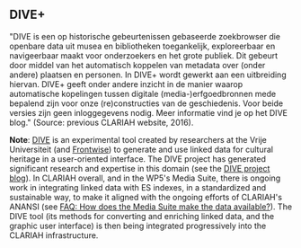 ## DIVE+

"DIVE is een op historische gebeurtenissen gebaseerde zoekbrowser die openbare data uit musea en bibliotheken toegankelijk, exploreerbaar en navigeerbaar maakt voor onderzoekers en het grote publiek. Dit gebeurt door middel van het automatisch koppelen van metadata over (onder andere) plaatsen en personen. In DIVE+ wordt gewerkt aan een uitbreiding hiervan. DIVE+ geeft onder andere inzicht in de manier waarop automatische kopelingen tussen digitale (media-)erfgoedbronnen mede bepalend zijn voor onze (re)constructies van de geschiedenis. Voor beide versies zijn geen inloggegevens nodig. Meer informatie vind je op het DIVE blog." (Source: previous CLARIAH website, 2016).

**Note**: [DIVE](http://labs.beeldengeluid.nl/application/dbd0184a-edb3-11e4-8099-005056a71e3a) is an experimental tool created by researchers at the Vrije Universiteit (and [Frontwise](https://www.frontwise.com/)) to generate and use linked data for cultural heritage in a user-oriented interface. The DIVE project has generated significant research and expertise in this domain (see the [DIVE project blog](http://diveproject.beeldengeluid.nl/)). In CLARIAH overall, and in the WP5's Media Suite, there is ongoing work in integrating linked data with ES indexes, in a standardized and sustainable way, to make it aligned with the ongoing efforts of CLARIAH's ANANSI (see [FAQ: How does the Media Suite make the data available?](http://mediasuite.clariah.nl/documentation/faq/how-data-is-made-available)). The DIVE tool (its methods for converting and enriching linked data, and the graphic user interface) is then being integrated progressively into the CLARIAH infrastructure.
